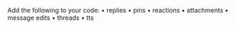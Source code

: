 Add the following to your code:
• replies
• pins
• reactions
• attachments
• message edits
• threads
• tts
